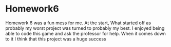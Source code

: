 # Homework6
Homework 6 was a fun mess for me. At the start, What started off as probably my worst project was turned to probably my best. I enjoyed being able to code this game and ask the professor for help. When it comes down to it I think that this project was a huge success
